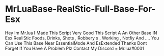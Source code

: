 # MrLuaBase-RealStic-Full-Base-For-Esx
Hey Im Mr.lua I Made This Script Very Good This Script A An Other Base IN Esx RealiStic Foods,  Drinks,  Shots , Robbery s , Working , Notfiy And .... You Can Use This Base Near EssentialMode And EsExtended Thanks Dont Forget If You Have A Problem Plz Contact My Discord = Mr.lua#0001

